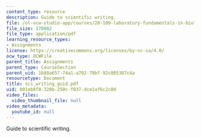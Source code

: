 ```yaml
---
content_type: resource
description: Guide to scientific writing.
file: /ol-ocw-studio-app/courses/20-109-laboratory-fundamentals-in-biological-engineering-fall-2007/001eb8f8328b250cf037dce1af6c2c0d_sci_writing_guid.pdf
file_size: 170082
file_type: application/pdf
learning_resource_types:
- Assignments
license: https://creativecommons.org/licenses/by-nc-sa/4.0/
ocw_type: OCWFile
parent_title: Assignments
parent_type: CourseSection
parent_uid: 1b88a657-74a1-a702-79bf-92c805387c4a
resourcetype: Document
title: sci_writing_guid.pdf
uid: 001eb8f8-328b-250c-f037-dce1af6c2c0d
video_files:
  video_thumbnail_file: null
video_metadata:
  youtube_id: null
---
```

Guide to scientific writing.